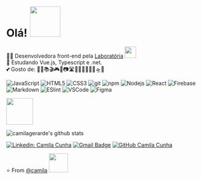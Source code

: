 # Olá! <img src='https://media.giphy.com/media/bcKmIWkUMCjVm/giphy.gif' width='80"'>

👩‍💻 Desenvolvedora front-end pela [Laboratória](https://github.com/Laboratoria) <img src="https://media.giphy.com/media/WUlplcMpOCEmTGBtBW/giphy.gif" width="30">  
🤯 Estudando Vue.js, Typescript e .net.   
💕 Gosto de: 🏡👫📚🎬🎮🎨📷🛣🚀🧝🧛‍♂️🦸‍♀️🛸🏰  

<p>
  <img alt="JavaScript" src="https://img.shields.io/badge/-JavaScript-%23F7DF1C?style=flat-square&logo=javascript&logoColor=white" />
  <img alt="HTML5" src="https://img.shields.io/badge/-HTML5-E34F26?style=flat-square&logo=html5&logoColor=white" />
  <img alt="CSS3" src="https://img.shields.io/badge/-CSS3-%231572B6?style=flat-square&logo=css3&logoColor=white" />
  <img alt="git" src="https://img.shields.io/badge/-Git-F05032?style=flat-square&logo=git&logoColor=white" />
  <img alt="npm" src="https://img.shields.io/badge/-NPM-CB3837?style=flat-square&logo=npm&logoColor=white" />
  <img alt="Nodejs" src="https://img.shields.io/badge/-Nodejs-43853d?style=flat-square&logo=Node.js&logoColor=white" />
  <img alt="React" src="https://img.shields.io/badge/-React-45b8d8?style=flat-square&logo=react&logoColor=white" />  
  <img alt="Firebase" src="https://img.shields.io/badge/firebase%20-%23039BE5.svg?&style=flat-square&logo=firebase"/>
  <img alt="Markdown" src="https://img.shields.io/badge/markdown-%23000000.svg?&style=flat-square&logo=markdown&logoColor=white"/>
  <img alt="ESlint" src="https://img.shields.io/badge/-ESLint-%234B32C3?style=flat-square&logo=eslint&logoColor=white" />
  <img alt="VSCode" src="https://img.shields.io/badge/-VSCode-%23007ACC?style=flat-square&logo=visual-studio-code" />
  <img alt="Figma" src="https://img.shields.io/badge/figma%20-%23F24E1E.svg?&style=flat-square&logo=figma&logoColor=white"/>
</p> 

<img src="https://media.giphy.com/media/mGcNjsfWAjY5AEZNw6/giphy.gif" width="70">  

![camilagerarde's github stats](https://github-readme-stats.vercel.app/api?username=camilagerarde&show_icons=true&hide_border=false&line_height=20&title_color=f69673&icon_color=1b93c9&show_owner=true")  

[![Linkedin: Camila Cunha](https://img.shields.io/badge/-camilagerarde-blue?style=flat-square&logo=Linkedin&logoColor=white&link=https://www.linkedin.com/in/camilagerarde/)](https://www.linkedin.com/in/camilagerarde/)
[![Gmail Badge](https://img.shields.io/badge/Gmail-c5392a?style=flat-square&logo=Gmail&logoColor=white&link=mailto:millagerarde@gmail.com)](mailto:millagerarde@gmail.com)
[![GitHub Camila Cunha](https://img.shields.io/github/followers/camilagerarde?label=follow&style=social)](https://github.com/camilagerarde)  
  

⭐️ From [@camila](https://github.com/camilagerarde)
<img src="https://media.giphy.com/media/VgCDAzcKvsR6OM0uWg/giphy.gif" width="50">

<!--
![camilagerarde's github stats](https://github-readme-stats.vercel.app/api?username=camilagerarde&show_icons=true&theme=dracula)
<img src = "https://github-readme-stats.vercel.app/api/top-langs/?username=camilagerarde&theme=tokyonight">
[![Top Langs](https://github-readme-stats.vercel.app/api/top-langs/?username=camilagerarde&layout=compact)](https://github.com/camilagerarde/)
<p>
  <img alt="Vue.js" src="https://img.shields.io/badge/vuejs%20-%2335495e.svg?&style=flat-square&logo=vue.js&logoColor=%234FC08D"/>
  <img alt="Sass" src="https://img.shields.io/badge/SASS%20-hotpink.svg?&style=flat-square&logo=SASS&logoColor=white"/>
</p>   
-->
